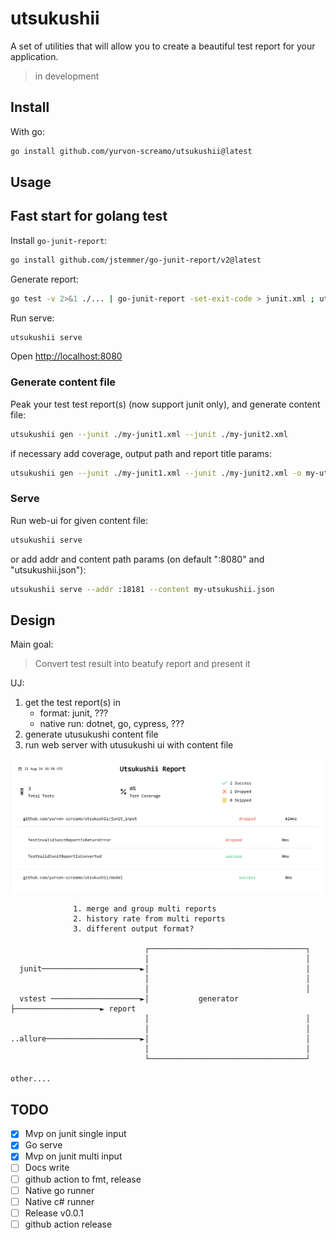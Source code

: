 # utsukushii

A set of utilities that will allow you to create a beautiful test report for your application.

> in development

## Install

With go:

```bash
go install github.com/yurvon-screamo/utsukushii@latest
```

## Usage

## Fast start for golang test

Install `go-junit-report`:

```bash
go install github.com/jstemmer/go-junit-report/v2@latest
```

Generate report:

```bash
go test -v 2>&1 ./... | go-junit-report -set-exit-code > junit.xml ; utsukushii gen --junit ./junit.xml
```

Run serve:

```bash
utsukushii serve
```

Open <http://localhost:8080>

### Generate content file

Peak your test test report(s) (now support junit only), and generate content file:

```bash
utsukushii gen --junit ./my-junit1.xml --junit ./my-junit2.xml
```

if necessary add coverage, output path and report title params:

```bash
utsukushii gen --junit ./my-junit1.xml --junit ./my-junit2.xml -o my-utsukushii.json -t "my report" --coverage 65
```

### Serve

Run web-ui for given content file:

```bash
utsukushii serve
```

or add addr and content path params (on default ":8080" and "utsukushii.json"):

```bash
utsukushii serve --addr :18181 --content my-utsukushii.json
```

## Design

Main goal:

> Convert test result into beatufy report and present it

UJ:

1) get the test report(s) in
   * format: junit, ???
   * native run: dotnet, go, cypress, ???
2) generate utusukushi content file
3) run web server with utusukushi ui with content file  

![target](1target.png)

```ascii
              1. merge and group multi reports                                                
              2. history rate from multi reports                                              
              3. different output format?                                                     
                                                                                              
                              ┌───────────────────────────────────┐                           
                              │                                   │                           
  junit──────────────────────►│                                   │                           
                              │                                   │                           
                              │                                   │                           
  vstest ────────────────────►│           generator               ├───────────────────► report
                              │                                   │                           
                              │                                   │                           
..allure─────────────────────►│                                   │                           
                              │                                   │                           
                              └───────────────────────────────────┘                           

other....                                                                                       
```

## TODO

* [X] Mvp on junit single input
* [X] Go serve
* [X] Mvp on junit multi input
* [ ] Docs write
* [ ] github action to fmt, release
* [ ] Native go runner
* [ ] Native c# runner
* [ ] Release v0.0.1
* [ ] github action release
